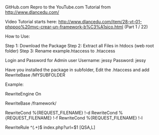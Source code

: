 GitHub.com Repro to the YouTube.com Tutorial from http://www.dlancedu.com/

Video Tutorial starts here: http://www.dlancedu.com/item/28-vt-01-phppoo%20mvc-crear-un-framework-b%C3%A1sico.html (Part 1 / 22)


How to Use:

Step 1: Download the Package
Step 2: Extract all Files in htdocs (web root folder)
Step 3: Rename example.htaccess to .htaccess

Login and Password for Admin user
Username: jessy
Password: jessy


Have you installed the package in subfolder, Edit the .htaccess and add RewriteBase /MYSUBFOLDER

Example:

RewriteEngine On

RewriteBase /framework/

RewriteCond %{REQUEST_FILENAME} !-d
RewriteCond %{REQUEST_FILENAME} !-f
RewriteCond %{REQUEST_FILENAME} !-l

RewriteRule ^(.+)$ index.php?url=$1 [QSA,L]
